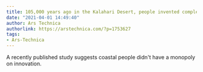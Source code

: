 ```yaml
---
title: 105,000 years ago in the Kalahari Desert, people invented complex culture
date: "2021-04-01 14:49:40"
author: Ars Technica
authorlink: https://arstechnica.com/?p=1753627
tags:
- Ars-Technica
---
```

A recently published study suggests coastal people didn't have a monopoly on innovation.